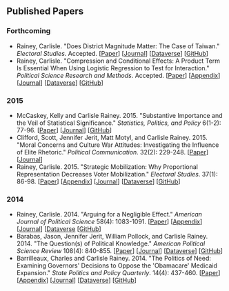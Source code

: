 ## Published Papers

### Forthcoming

- Rainey, Carlisle. "Does District Magnitude Matter: The Case of Taiwan." *Electoral Studies*. Accepted.
[[Paper](../papers/taiwan.pdf)]
[[Journal](http://dx.doi.org/10.1016/j.electstud.2015.08.009)]
[[Dataverse](http://dx.doi.org/10.7910/DVN/FMLYTY)]
[[GitHub](https://github.com/carlislerainey/taiwan)]
- Rainey, Carlisle. "Compression and Conditional Effects: A Product Term Is Essential When Using Logistic Regression to Test for Interaction." *Political Science Research and Methods*. Accepted.
[[Paper](../papers/compress.pdf)]
[[Appendix](../papers/compress-appendix.pdf)]
[[Journal](http://journals.cambridge.org/action/displayAbstract?fromPage=online&aid=10047140&fulltextType=RA&fileId=S204984701500059X)]
[[Dataverse]()]
[[GitHub](https://github.com/carlislerainey/compress)]

### 2015

- McCaskey, Kelly and Carlisle Rainey. 2015. "Substantive Importance and the Veil of Statistical Significance." *Statistics, Politics, and Policy* 6(1-2): 77-96.
[[Paper](../papers/meaningful.pdf)]
[[Journal](http://www.degruyter.com/view/j/spp.2015.6.issue-1-2/spp-2015-0001/spp-2015-0001.xml?format=INT)]
[[GitHub](https://github.com/carlislerainey/meaningful-inferences)]
- Clifford, Scott, Jennifer Jerit, Matt Motyl, and Carlisle Rainey. 2015. "Moral Concerns and Culture War Attitudes: Investigating the Influence of Elite Rhetoric." *Political Communication*. 32(2): 229-248.
[[Paper](../papers/rhetoric.pdf)]
[[Journal](http://www.tandfonline.com/doi/full/10.1080/10584609.2014.944320)]
- Rainey, Carlisle. 2015. "Strategic Mobilization: Why Proportional Representation Decreases Voter Mobilization." *Electoral Studies*. 37(1): 86-98.
[[Paper](../papers/stratmob.pdf)]
[[Appendix](../papers/stratmob-appendix.pdf)]
[[Journal](http://www.sciencedirect.com/science/article/pii/S0261379414001188)]
[[Dataverse](http://dx.doi.org/10.7910/DVN/27666)]
[[GitHub](https://github.com/carlislerainey/strategic-mobilization)]

### 2014

- Rainey, Carlisle. 2014. "Arguing for a Negligible Effect." *American Journal of Political Science* 58(4): 1083-1091.
[[Paper](../papers/nme.pdf)]
[[Appendix](../papers/nme-appendix.pdf)]
[[Journal](http://onlinelibrary.wiley.com/doi/10.1111/ajps.12102/abstract)]
[[Dataverse](http://thedata.harvard.edu/dvn/dv/carlislerainey/faces/study/StudyPage.xhtml?globalId=doi:10.7910/DVN/23818&studyListingIndex=6_1a4e5447db4fa6b0a5266b022dff])
[[GitHub](https://github.com/carlislerainey/NME)]
- Barabas, Jason, Jennifer Jerit, William Pollock, and Carlisle Rainey.  2014. "The Question(s) of Political Knowledge."  *American Political Science Review* 108(4): 840-855.
[[Paper](../papers/quadrants.pdf)]
[[Journal](http://dx.doi.org/10.1017/S0003055414000392)]
[[Dataverse](http://dx.doi.org/10.7910/DVN/27572)]
[[GitHub](https://github.com/carlislerainey/Quadrants)]
- Barrilleaux, Charles and Carlisle Rainey. 2014. "The Politics of Need: Examining Governors' Decisions to Oppose the 'Obamacare' Medicaid Expansion." *State Politics and Policy Quarterly*. 14(4): 437-460.
[[Paper](../papers/need.pdf)]
[[Appendix](../papers/need-appendix.pdf)]
[[Journal](http://spa.sagepub.com/content/14/4/437.abstract)]
[[Dataverse](http://dx.doi.org/10.15139/S3/12130)]
[[GitHub](https://github.com/carlislerainey/Need)]

